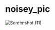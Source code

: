 # noisey_pic
![Screenshot (11)](https://github.com/barli-tashakori/noisey_pic/assets/139038722/ae82a616-382b-42d6-831d-3bbbc5c23f4c)
